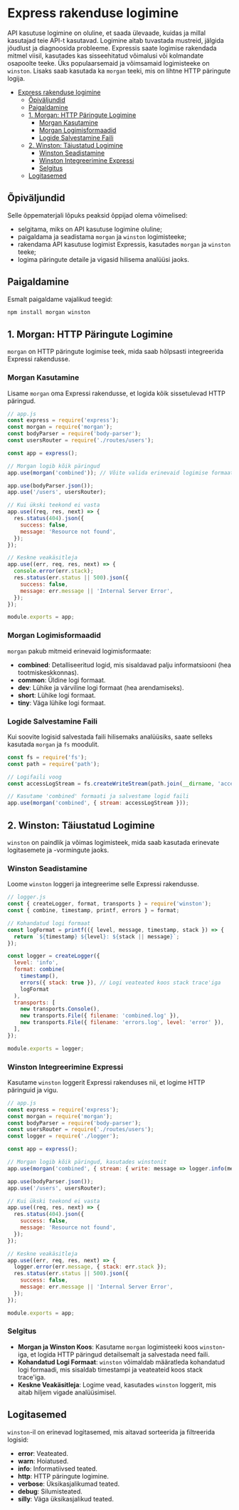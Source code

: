 # Express rakenduse logimine

API kasutuse logimine on oluline, et saada ülevaade, kuidas ja millal kasutajad teie API-t kasutavad. Logimine aitab tuvastada mustreid, jälgida jõudlust ja diagnoosida probleeme. Expressis saate logimise rakendada mitmel viisil, kasutades kas sisseehitatud võimalusi või kolmandate osapoolte teeke. Üks populaarsemaid ja võimsamaid logimisteeke on `winston`. Lisaks saab kasutada ka `morgan` teeki, mis on lihtne HTTP päringute logija.

- [Express rakenduse logimine](#express-rakenduse-logimine)
  - [Õpiväljundid](#õpiväljundid)
  - [Paigaldamine](#paigaldamine)
  - [1. Morgan: HTTP Päringute Logimine](#1-morgan-http-päringute-logimine)
    - [Morgan Kasutamine](#morgan-kasutamine)
    - [Morgan Logimisformaadid](#morgan-logimisformaadid)
    - [Logide Salvestamine Faili](#logide-salvestamine-faili)
  - [2. Winston: Täiustatud Logimine](#2-winston-täiustatud-logimine)
    - [Winston Seadistamine](#winston-seadistamine)
    - [Winston Integreerimine Expressi](#winston-integreerimine-expressi)
    - [Selgitus](#selgitus)
  - [Logitasemed](#logitasemed)

## Õpiväljundid

Selle õppematerjali lõpuks peaksid õppijad olema võimelised:

- selgitama, miks on API kasutuse logimine oluline;
- paigaldama ja seadistama `morgan` ja `winston` logimisteeke;
- rakendama API kasutuse logimist Expressis, kasutades `morgan` ja `winston` teeke;
- logima päringute detaile ja vigasid hilisema analüüsi jaoks.

## Paigaldamine

Esmalt paigaldame vajalikud teegid:

```bash
npm install morgan winston
```

## 1. Morgan: HTTP Päringute Logimine

`morgan` on HTTP päringute logimise teek, mida saab hõlpsasti integreerida Expressi rakendusse.

### Morgan Kasutamine

Lisame `morgan` oma Expressi rakendusse, et logida kõik sissetulevad HTTP päringud.

```javascript
// app.js
const express = require('express');
const morgan = require('morgan');
const bodyParser = require('body-parser');
const usersRouter = require('./routes/users');

const app = express();

// Morgan logib kõik päringud
app.use(morgan('combined')); // Võite valida erinevaid logimise formaate (dev, combined, tiny jne)

app.use(bodyParser.json());
app.use('/users', usersRouter);

// Kui ükski teekond ei vasta
app.use((req, res, next) => {
  res.status(404).json({
    success: false,
    message: 'Resource not found',
  });
});

// Keskne veakäsitleja
app.use((err, req, res, next) => {
  console.error(err.stack);
  res.status(err.status || 500).json({
    success: false,
    message: err.message || 'Internal Server Error',
  });
});

module.exports = app;
```

### Morgan Logimisformaadid

`morgan` pakub mitmeid erinevaid logimisformaate:

- **combined**: Detalliseeritud logid, mis sisaldavad palju informatsiooni (hea tootmiskeskkonnas).
- **common**: Üldine logi formaat.
- **dev**: Lühike ja värviline logi formaat (hea arendamiseks).
- **short**: Lühike logi formaat.
- **tiny**: Väga lühike logi formaat.

### Logide Salvestamine Faili

Kui soovite logisid salvestada faili hilisemaks analüüsiks, saate selleks kasutada `morgan` ja `fs` moodulit.

```javascript
const fs = require('fs');
const path = require('path');

// Logifaili voog
const accessLogStream = fs.createWriteStream(path.join(__dirname, 'access.log'), { flags: 'a' });

// Kasutame 'combined' formaati ja salvestame logid faili
app.use(morgan('combined', { stream: accessLogStream }));
```

## 2. Winston: Täiustatud Logimine

`winston` on paindlik ja võimas logimisteek, mida saab kasutada erinevate logitasemete ja -vormingute jaoks.

### Winston Seadistamine

Loome `winston` loggeri ja integreerime selle Expressi rakendusse.

```javascript
// logger.js
const { createLogger, format, transports } = require('winston');
const { combine, timestamp, printf, errors } = format;

// Kohandatud logi formaat
const logFormat = printf(({ level, message, timestamp, stack }) => {
  return `${timestamp} ${level}: ${stack || message}`;
});

const logger = createLogger({
  level: 'info',
  format: combine(
    timestamp(),
    errors({ stack: true }), // Logi veateated koos stack trace'iga
    logFormat
  ),
  transports: [
    new transports.Console(),
    new transports.File({ filename: 'combined.log' }),
    new transports.File({ filename: 'errors.log', level: 'error' }),
  ],
});

module.exports = logger;
```

### Winston Integreerimine Expressi

Kasutame `winston` loggerit Expressi rakenduses nii, et logime HTTP päringuid ja vigu.

```javascript
// app.js
const express = require('express');
const morgan = require('morgan');
const bodyParser = require('body-parser');
const usersRouter = require('./routes/users');
const logger = require('./logger');

const app = express();

// Morgan logib kõik päringud, kasutades winstonit
app.use(morgan('combined', { stream: { write: message => logger.info(message.trim()) }}));

app.use(bodyParser.json());
app.use('/users', usersRouter);

// Kui ükski teekond ei vasta
app.use((req, res, next) => {
  res.status(404).json({
    success: false,
    message: 'Resource not found',
  });
});

// Keskne veakäsitleja
app.use((err, req, res, next) => {
  logger.error(err.message, { stack: err.stack });
  res.status(err.status || 500).json({
    success: false,
    message: err.message || 'Internal Server Error',
  });
});

module.exports = app;
```

### Selgitus

- **Morgan ja Winston Koos**: Kasutame `morgan` logimisteeki koos `winston`-iga, et logida HTTP päringud detailsemalt ja salvestada need faili.
- **Kohandatud Logi Formaat**: `winston` võimaldab määratleda kohandatud logi formaadi, mis sisaldab timestampi ja veateateid koos stack trace'iga.
- **Keskne Veakäsitleja**: Logime vead, kasutades `winston` loggerit, mis aitab hiljem vigade analüüsimisel.

## Logitasemed

`winston`-il on erinevad logitasemed, mis aitavad sorteerida ja filtreerida logisid:

- **error**: Veateated.
- **warn**: Hoiatused.
- **info**: Informatiivsed teated.
- **http**: HTTP päringute logimine.
- **verbose**: Üksikasjalikumad teated.
- **debug**: Silumisteated.
- **silly**: Väga üksikasjalikud teated.
